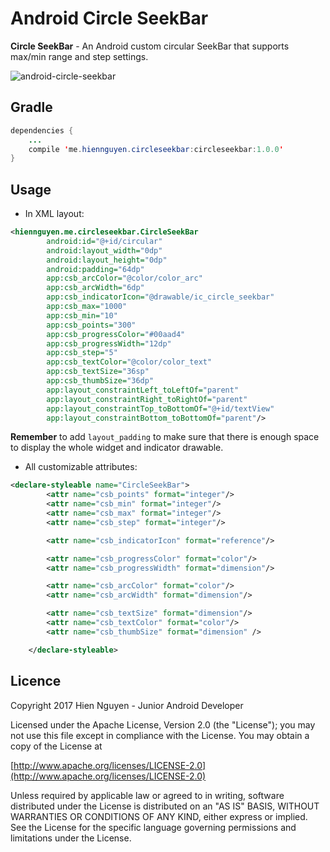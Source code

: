 # Android Circle SeekBar

**Circle SeekBar** - An Android custom circular SeekBar that supports max/min range and step
settings.

![android-circle-seekbar](https://raw.githubusercontent.com/vhnguyen1001/android-circle-seekbar/master/art/art_demo.png)

## Gradle

```java
dependencies {
	...
	compile 'me.hiennguyen.circleseekbar:circleseekbar:1.0.0'
}
```

## Usage

* In XML layout:

```xml
<hiennguyen.me.circleseekbar.CircleSeekBar
        android:id="@+id/circular"
        android:layout_width="0dp"
        android:layout_height="0dp"
        android:padding="64dp"
        app:csb_arcColor="@color/color_arc"
        app:csb_arcWidth="6dp"
        app:csb_indicatorIcon="@drawable/ic_circle_seekbar"
        app:csb_max="1000"
        app:csb_min="10"
        app:csb_points="300"
        app:csb_progressColor="#00aad4"
        app:csb_progressWidth="12dp"
        app:csb_step="5"
        app:csb_textColor="@color/color_text"
        app:csb_textSize="36sp"
        app:csb_thumbSize="36dp"
        app:layout_constraintLeft_toLeftOf="parent"
        app:layout_constraintRight_toRightOf="parent"
        app:layout_constraintTop_toBottomOf="@+id/textView"
        app:layout_constraintBottom_toBottomOf="parent"/>
```
**Remember** to add `layout_padding` to make sure that there is enough space to display the whole widget and indicator drawable.

* All customizable attributes:

```xml
<declare-styleable name="CircleSeekBar">
        <attr name="csb_points" format="integer"/>
        <attr name="csb_min" format="integer"/>
        <attr name="csb_max" format="integer"/>
        <attr name="csb_step" format="integer"/>

        <attr name="csb_indicatorIcon" format="reference"/>

        <attr name="csb_progressColor" format="color"/>
        <attr name="csb_progressWidth" format="dimension"/>

        <attr name="csb_arcColor" format="color"/>
        <attr name="csb_arcWidth" format="dimension"/>

        <attr name="csb_textSize" format="dimension"/>
        <attr name="csb_textColor" format="color"/>
        <attr name="csb_thumbSize" format="dimension" />

    </declare-styleable>
```

## Licence
Copyright 2017 Hien Nguyen - Junior Android Developer

Licensed under the Apache License, Version 2.0 (the "License");
you may not use this file except in compliance with the License.
You may obtain a copy of the License at

[http://www.apache.org/licenses/LICENSE-2.0](http://www.apache.org/licenses/LICENSE-2.0)

Unless required by applicable law or agreed to in writing, software
distributed under the License is distributed on an "AS IS" BASIS,
WITHOUT WARRANTIES OR CONDITIONS OF ANY KIND, either express or implied.
See the License for the specific language governing permissions and
limitations under the License.
